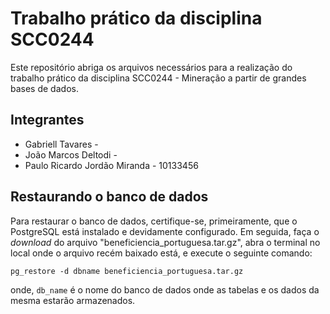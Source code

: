 # Trabalho prático da disciplina SCC0244
Este repositório abriga os arquivos necessários para a realização do trabalho prático da disciplina SCC0244 - Mineração a partir de grandes bases de dados.

## Integrantes

- Gabriell Tavares - 
- João Marcos Deltodi -
- Paulo Ricardo Jordão Miranda - 10133456


## Restaurando o banco de dados
Para restaurar o banco de dados, certifique-se, primeiramente, que o PostgreSQL está instalado e devidamente configurado. Em seguida, faça o _download_ do arquivo "beneficiencia_portuguesa.tar.gz", abra o terminal no local onde o arquivo recém baixado está, e execute o seguinte comando:

`pg_restore -d dbname beneficiencia_portuguesa.tar.gz`

onde, `db_name` é o nome do banco de dados onde as tabelas e os dados da mesma estarão armazenados.
